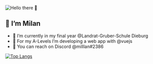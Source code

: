 ![Hello there 👋](https://media.giphy.com/media/Nx0rz3jtxtEre/giphy.gif)

## 👋 I’m Milan

- 🔭 I’m currently in my final year @Landrat-Gruber-Schule Dieburg 
- 🌱 For my A-Levels I’m developing a web app with @vuejs
- 👾 You can reach on Discord @milllan#2386

[![Top Langs](https://github-readme-stats.vercel.app/api/top-langs/?username=milantheiss&layout=compact&&theme=transparent)](https://github.com/anuraghazra/github-readme-stats)

<!--
**milantheiss/milantheiss** is a ✨ _special_ ✨ repository because its `README.md` (this file) appears on your GitHub profile.

Here are some ideas to get you started:

- 🔭 I’m currently working on ...
- 🌱 I’m currently learning ...
- 👯 I’m looking to collaborate on ...
- 🤔 I’m looking for help with ...
- 💬 Ask me about ...
- 📫 How to reach me: ...
- 😄 Pronouns: ...
- ⚡ Fun fact: ...
-->
